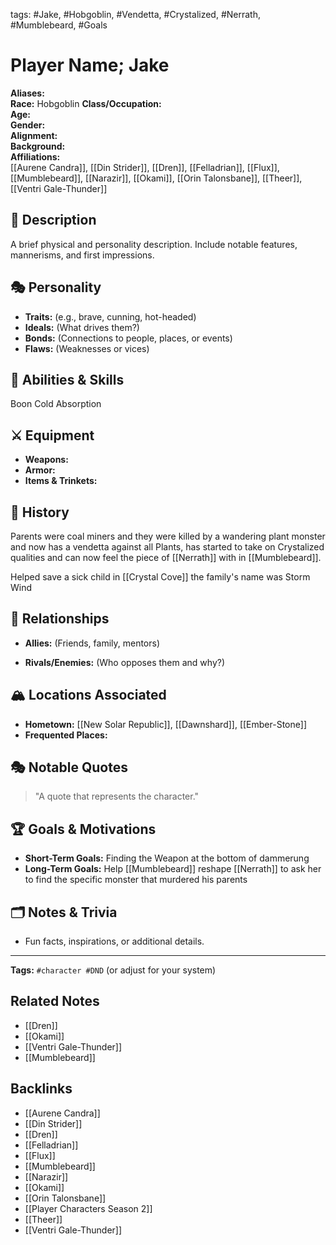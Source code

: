 tags: #Jake, #Hobgoblin, #Vendetta, #Crystalized, #Nerrath, #Mumblebeard, #Goals

# Player Name; Jake

**Aliases:**  
**Race:**  Hobgoblin
**Class/Occupation:**  
**Age:**  
**Gender:**  
**Alignment:**  
**Background:**  
**Affiliations:**  
[[Aurene Candra]], [[Din Strider]], [[Dren]], [[Felladrian]], [[Flux]], [[Mumblebeard]], [[Narazir]], [[Okami]], [[Orin Talonsbane]], [[Theer]], [[Ventri Gale-Thunder]] 
## 📝 Description  
A brief physical and personality description. Include notable features, mannerisms, and first impressions.

## 🎭 Personality  
- **Traits:** (e.g., brave, cunning, hot-headed)  
- **Ideals:** (What drives them?)  
- **Bonds:** (Connections to people, places, or events)  
- **Flaws:** (Weaknesses or vices)  

## 🏹 Abilities & Skills  
Boon Cold Absorption
## ⚔️ Equipment  
- **Weapons:**  
- **Armor:**  
- **Items & Trinkets:**  

## 📖 History  
Parents were coal miners and they were killed by a wandering plant monster and now has a vendetta against all Plants, has started to take on Crystalized  qualities and can now feel the piece of [[Nerrath]] with in [[Mumblebeard]].

Helped save a sick child in [[Crystal Cove]] the family's name was Storm Wind

## 🧩 Relationships  
- **Allies:** (Friends, family, mentors)  

- **Rivals/Enemies:** (Who opposes them and why?)  

## 🏔️ Locations Associated  
- **Hometown:**  [[New Solar Republic]], [[Dawnshard]], [[Ember-Stone]]
- **Frequented Places:**  

## 🎭 Notable Quotes  
> "A quote that represents the character."

## 🏆 Goals & Motivations  
- **Short-Term Goals:**  Finding the Weapon at the bottom of dammerung
- **Long-Term Goals:**  Help [[Mumblebeard]] reshape [[Nerrath]] to  ask her to find the specific monster that murdered his parents

## 🗂️ Notes & Trivia  
- Fun facts, inspirations, or additional details.  

---
**Tags:** `#character #DND` (or adjust for your system)  


## Related Notes
- [[Dren]]
- [[Okami]]
- [[Ventri Gale-Thunder]]
- [[Mumblebeard]]

## Backlinks
- [[Aurene Candra]]
- [[Din Strider]]
- [[Dren]]
- [[Felladrian]]
- [[Flux]]
- [[Mumblebeard]]
- [[Narazir]]
- [[Okami]]
- [[Orin Talonsbane]]
- [[Player Characters Season 2]]
- [[Theer]]
- [[Ventri Gale-Thunder]]